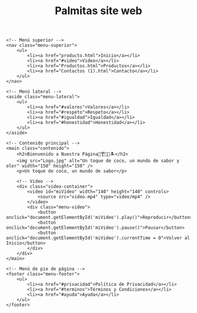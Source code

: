 <!DOCTYPE html>
<html lang="es">
<head>
    <meta charset="UTF-8">
    <meta name="viewport" content="width=device-width, initial-scale=1.0">
    <title>Palmitas Web.com</title>
    <link rel="stylesheet" href="SD.css">
</head>
<body>
    <!-- Encabezado principal -->
    <header>
        <h1>Palmitas site web</h1>
    </header>

    <!-- Menú superior -->
    <nav class="menu-superior">
        <ul>
            <li><a href="producto.html">Inicio</a></li>
            <li><a href="#video">Video</a></li>
            <li><a href="Productos.html">Productos</a></li>
            <li><a href="Contactos (1).html">Contacto</a></li>
        </ul>
    </nav>

    <!-- Menú lateral -->
    <aside class="menu-lateral">
        <ul>
            <li><a href="#valores">Valores</a></li>
            <li><a href="#respeto">Respeto</a></li>
            <li><a href="#igualdad">Igualdad</a></li>
            <li><a href="#honestidad">Honestidad</a></li>
        </ul>
    </aside>

    <!-- Contenido principal -->
    <main class="contenido">
        <h2>Bienvenido a Nuestra Página🌴🍸🌴🥥🏝️</h2>
        <img src="Logo.jpg" alt="Un toque de coco, un mundo de sabor y olor" width="150" height="150" />
        <p>Un toque de coco, un mundo de sabor</p>

        <!-- Video -->
        <div class="video-container">
            <video id="miVideo" width="140" height="140" controls>
                <source src="video.mp4" type="video/mp4" />
            </video>
            <div class="menu-video">
                <button onclick="document.getElementById('miVideo').play()">Reproducir</button>
                <button onclick="document.getElementById('miVideo').pause()">Pausar</button>
                <button onclick="document.getElementById('miVideo').currentTime = 0">Volver al Inicio</button>
            </div>
        </div>
    </main>

    <!-- Menú de pie de página -->
    <footer class="menu-footer">
        <ul>
            <li><a href="#privacidad">Política de Privacidad</a></li>
            <li><a href="#terminos">Términos y Condiciones</a></li>
            <li><a href="#ayuda">Ayuda</a></li>
        </ul>
    </footer>
</body>
</html>

